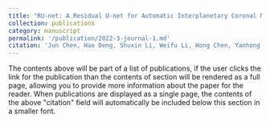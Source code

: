 ```yaml
---
title: "RU-net: A Residual U-net for Automatic Interplanetary Coronal Mass Ejection Detection"
collection: publications
category: manuscript
permalink: '/publication/2022-3-journal-1.md'
citation: 'Jun Chen, Hao Deng, Shuxin Li, Weifu Li, Hong Chen, Yanhong Chen, Bingxian Luo. <i>The Astrophysical Journal Supplement Series</i>.'
---
```


The contents above will be part of a list of publications, if the user clicks the link for the publication than the contents of section will be rendered as a full page, allowing you to provide more information about the paper for the reader. When publications are displayed as a single page, the contents of the above "citation" field will automatically be included below this section in a smaller font.
